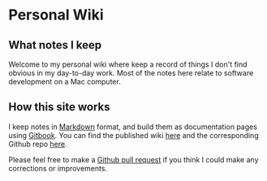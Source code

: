 # Personal Wiki

## What notes I keep

Welcome to my personal wiki where keep a record of things I don't find obvious in my day-to-day work. Most of the notes here relate to software development on a Mac computer.

## How this site works

I keep notes in [Markdown](https://guides.github.com/features/mastering-markdown/) format, and build them as documentation pages using [Gitbook](https://www.gitbook.com/). You can find the published wiki [here](https://wiki.robmurtagh.com/) and the corresponding Github repo [here](https://github.com/robmurtagh/personal-wiki).

Please feel free to make a [Github pull request](https://help.github.com/articles/about-pull-requests/) if you think I could make any corrections or improvements.
